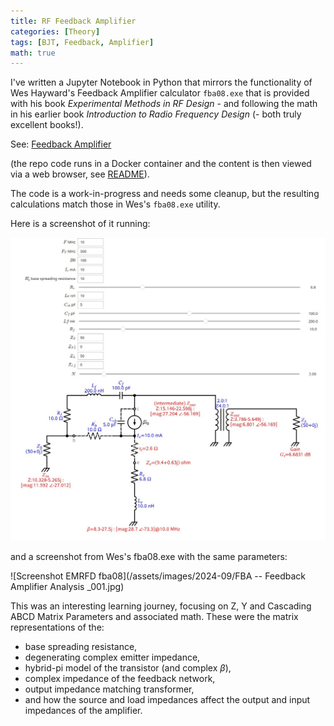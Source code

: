 ```yaml
---
title: RF Feedback Amplifier
categories: [Theory]
tags: [BJT, Feedback, Amplifier]
math: true
---
```


I've written a Jupyter Notebook in Python that mirrors the functionality of Wes Hayward's Feedback Amplifier calculator
`fba08.exe` that is provided with his book _Experimental Methods in RF Design_ - and following the math in his earlier book _Introduction to Radio Frequency Design_ (- both truly excellent books!).

See: [Feedback Amplifier](https://github.com/M0YCX/ycx_rf_notebooks/blob/master/Amplifiers/feedback/Feedback%20Amplifier.ipynb)

(the repo code runs in a Docker container and the content is then viewed via a web browser, see [README](https://github.com/M0YCX/ycx_rf_notebooks/blob/master/README.md)).

The code is a work-in-progress and needs some cleanup, but the resulting calculations match those in Wes's `fba08.exe` utility.

Here is a screenshot of it running:

![Screenshot Feedback Amplifier Notebook](/assets/images/2024-09/fba_notebook_screenshot.jpg)

and a screenshot from Wes's fba08.exe with the same parameters:

![Screenshot EMRFD fba08](/assets/images/2024-09/FBA -- Feedback Amplifier Analysis _001.jpg)

This was an interesting learning journey, focusing on Z, Y and Cascading ABCD Matrix Parameters and associated math.
These were the matrix representations of the:

* base spreading resistance,
* degenerating complex emitter impedance,
* hybrid-pi model of the transistor (and complex $\beta$),
* complex impedance of the feedback network,
* output impedance matching transformer,
* and how the source and load impedances affect the output and input impedances of the amplifier.
